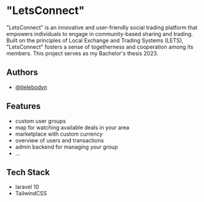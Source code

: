 # "LetsConnect"

"LetsConnect" is an innovative and user-friendly social trading platform that empowers individuals to engage in community-based sharing and trading. 
Built on the principles of Local Exchange and Trading Systems (LETS), "LetsConnect" fosters a sense of togetherness and cooperation among its members.
This project serves as my Bachelor's thesis 2023.

## Authors

- [@tielebodyn](https://www.github.com/tielebodyn)

## Features

- custom user groups
- map for watching available deals in your area
- marketplace with custom currency
- overview of users and transactions
- admin backend for managing your group
- ...
## Tech Stack
 
- laravel 10
- TailwindCSS

